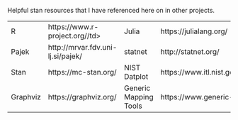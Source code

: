 Helpful stan resources that I have referenced here on in other projects.

<table style="width:100%">
  <tr>
    <td>R</td>
    <td>https://www.r-project.org//td>
    <td>Julia</td>
    <td>https://julialang.org/</td>
  </tr>
  <tr>
    <td>Pajek</td>
    <td>http://mrvar.fdv.uni-lj.si/pajek/</td>
    <td>statnet</td>
    <td>http://statnet.org/</td>  
  </tr>
  <tr>
    <td>Stan</td>
    <td>https://mc-stan.org/</td>
    <td>NIST Datplot</td>
    <td>https://www.itl.nist.gov/div898/software/dataplot/homepage.htm</td>
  </tr>
  <tr>
   <td>Graphviz</td>
   <td>https://graphviz.org/</td>
   <td>Generic Mapping Tools</td>
   <td>https://www.generic-mapping-tools.org/</td>
  </tr> 
</table>